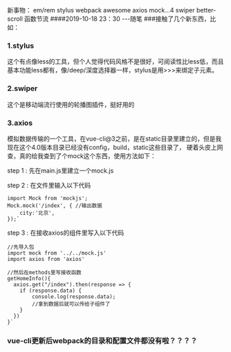 新事物：
em/rem
stylus
webpack
awesome
axios
mock...4
swiper
better-scroll
函数节流
####2019-10-18 23：30  ---随笔
###接触了几个新东西，比如：

### 1.stylus
 这个有点像less的工具，但个人觉得代码风格不是很好，可阅读性比less低，而且基本功能less都有，像/deep/深度选择器一样，stylus是用>>>来绑定子元素。

### 2.swiper
 这个是移动端流行使用的轮播图插件，挺好用的
### 3.axios
 模拟数据传输的一个工具，在vue-cli@3之前，是在static目录里建立的，但是我现在这个4.0版本目录已经没有config，build，static这些目录了，
 硬着头皮上网查，真的给我查到了个mock这个东西，使用方法如下：
 
 step 1 :  先在main.js里建立一个mock.js
 
 step 2 :  在文件里输入以下代码
 
    import Mock from 'mockjs';
    Mock.mock('/index', { //输出数据
        city:'北京', 
    });`
   
 step 3 : 在接收axios的组件里写入以下代码
 
    //先导入包
    import mock from '../../mock.js' 
    import axios from 'axios'
    
    //然后在methods里写接收函数
    getHomeInfo(){
      axios.get("/index").then(response => {
        if (response.data) {
            console.log(response.data);
            //拿到数据后就可以传给子组件了
        }
      })
    }`
 
 ### vue-cli更新后webpack的目录和配置文件都没有啦？？？？